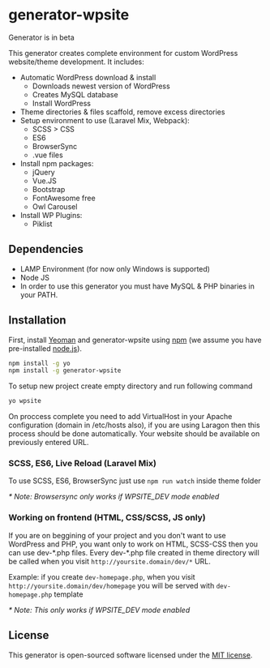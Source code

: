 # generator-wpsite 

Generator is in beta  

This generator creates complete environment for custom WordPress website/theme development.
It includes:

* Automatic WordPress download & install
  * Downloads newest version of WordPress
  * Creates MySQL database
  * Install WordPress
* Theme directories & files scaffold, remove excess directories
* Setup environment to use (Laravel Mix, Webpack):
  * SCSS > CSS
  * ES6
  * BrowserSync
  * .vue files
* Install npm packages:
  * jQuery
  * Vue.JS
  * Bootstrap
  * FontAwesome free
  * Owl Carousel
* Install WP Plugins:
  * Piklist

## Dependencies

 * LAMP Environment (for now only Windows is supported)
 * Node JS
 * In order to use this generator you must have MySQL & PHP binaries in your PATH.


## Installation

First, install [Yeoman](http://yeoman.io) and generator-wpsite using [npm](https://www.npmjs.com/) (we assume you have pre-installed [node.js](https://nodejs.org/)).

```bash
npm install -g yo
npm install -g generator-wpsite
```

To setup new project create empty directory and run following command

```bash
yo wpsite
```

On proccess complete you need to add VirtualHost in your Apache configuration (domain in /etc/hosts also), if you are using Laragon then this process should be done automatically. Your website should be available on previously entered URL.


### SCSS, ES6, Live Reload (Laravel Mix)
 
To use SCSS, ES6, BrowserSync just use `npm run watch` inside theme folder  

*\* Note: Browsersync only works if WPSITE_DEV mode enabled*


### Working on frontend (HTML, CSS/SCSS, JS only)

If you are on beggining of your project and you don't want to use WordPress and PHP, you want only to work on HTML, SCSS-CSS
then you can use dev-\*.php files. Every dev-\*.php file created in theme directory will be called when you visit `http://yoursite.domain/dev/*` URL.  
 
Example: if you create `dev-homepage.php`, when you visit `http://yoursite.domain/dev/homepage` you will be served with `dev-homepage.php` template  
 
*\* Note: This only works if WPSITE_DEV mode enabled*


## License

This generator is open-sourced software licensed under the [MIT license](http://opensource.org/licenses/MIT).







